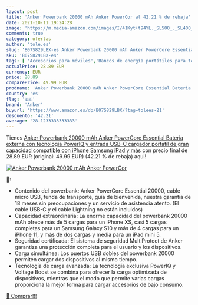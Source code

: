 ```yaml
---
layout: post
title: 'Anker Powerbank 20000 mAh Anker PowerCor al 42.21 % de rebaja'
date: 2021-10-11 19:24:28
image: 'https://m.media-amazon.com/images/I/41Kyt+t94YL._SL500_._SL400_.jpg'
comments: true
category: ofertas
author: 'tole.es'
slug: 'B07S829LBX-es Anker Powerbank 20000 mAh Anker PowerCore Essential...'
sku: 'B07S829LBX-es'
tags: [ 'Accesorios para móviles','Bancos de energía portátiles para teléfonos móviles','Cargadores para móviles','Comunicación móvil y accesorios','Electrónica','anker','ipad','iphone', ]
actualPrice: 28.89 EUR
currency: EUR
price: 28.89
comparePrice: 49.99 EUR
prodname: 'Anker Powerbank 20000 mAh Anker PowerCore Essential Bateria externa  con tecnología PowerIQ y entrada USB-C  cargador portatil de gran capacidad compatible con iPhone  Samsung  iPad y más'
country: 'es'
flag: '🇪🇸'
brand: 'Anker'
buyurl: 'https://www.amazon.es/dp/B07S829LBX/?tag=tolees-21'
descuento: '42.21'
average: '28.1233333333333'
---
```


Tienes [Anker Powerbank 20000 mAh Anker PowerCore Essential Bateria externa  con tecnología PowerIQ y entrada USB-C  cargador portatil de gran capacidad compatible con iPhone  Samsung  iPad y más](https://www.amazon.es/dp/B07S829LBX/?tag=tolees-21) con precio final de  28.89 EUR (original: 49.99 EUR) (42.21 %  de rebaja) aqui!

[![Anker Powerbank 20000 mAh Anker PowerCor](https://m.media-amazon.com/images/I/41Kyt+t94YL._SL500_._SL400_.jpg)](https://www.amazon.es/dp/B07S829LBX/?tag=tolees-21)

🔎:

- Contenido del powerbank: Anker PowerCore Essential 20000, cable micro USB, funda de transporte, guía de bienvenida, nuestra garantía de 18 meses sin preocupaciones y un servicio de asistencia atento. (El cable USB-C y el cable Lightning no están incluidos)
- Capacidad extraordinaria: La enorme capacidad del powerbank 20000 mAh ofrece más de 5 cargas para un iPhone XS, casi 5 cargas completas para un Samsung Galaxy S10 y más de 4 cargas para un iPhone 11, y más de dos cargas y media para un iPad mini 5.
- Seguridad certificada: El sistema de seguridad MultiProtect de Anker garantiza una protección completa para el usuario y los dispositivos.
- Carga simultánea: Los puertos USB dobles del powerbank 20000 permiten cargar dos dispositivos al mismo tiempo.
- Tecnología de carga avanzada: La tecnología exclusiva PowerIQ y Voltage Boost se combina para ofrecer la carga optimizada de dispositivos, mientras que el modo que permite varias cargas proporciona la mejor forma para cargar accesorios de bajo consumo.

[🛒 Comprar!!!](https://www.amazon.es/dp/B07S829LBX/?tag=tolees-21)
